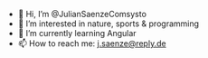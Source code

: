 - 👋 Hi, I’m @JulianSaenzeComsysto
- 👀 I’m interested in nature, sports & programming
- 🌱 I’m currently learning Angular
- 📫 How to reach me: j.saenze@reply.de

<!---
JulianSaenzeComsysto/JulianSaenzeComsysto is a ✨ special ✨ repository because its `README.md` (this file) appears on your GitHub profile.
You can click the Preview link to take a look at your changes.
--->
